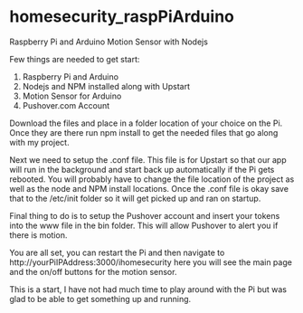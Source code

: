 homesecurity_raspPiArduino
==========================

Raspberry Pi and Arduino Motion Sensor with Nodejs

Few things are needed to get start:
1. Raspberry Pi and Arduino
2. Nodejs and NPM installed along with Upstart
3. Motion Sensor for Arduino
4. Pushover.com Account

Download the files and place in a folder location of your choice on the Pi.  Once they are there run npm install to get the needed files that go along with my project.

Next we need to setup the .conf file.  This file is for Upstart so that our app will run in the background and start back up automatically if the Pi gets rebooted.  You will probably have to change the file location of the project as well as the node and NPM install locations.  Once the .conf file is okay save that to the /etc/init folder so it will get picked up and ran on startup.

Final thing to do is to setup the Pushover account and insert your tokens into the www file in the bin folder.  This will allow Pushover to alert you if there is motion.

You are all set, you can restart the Pi and then navigate to http://yourPiIPAddress:3000/ihomesecurity here you will see the main page and the on/off buttons for the motion sensor.

This is a start, I have not had much time to play around with the Pi but was glad to be able to get something up and running.
